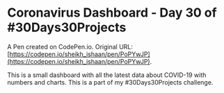 # Coronavirus Dashboard - Day 30 of #30Days30Projects

A Pen created on CodePen.io. Original URL: [https://codepen.io/sheikh_ishaan/pen/PoPYwJP](https://codepen.io/sheikh_ishaan/pen/PoPYwJP).

This is a small dashboard with all the latest data about COVID-19 with numbers and charts. This is a part of my #30Days30Projects challenge.
